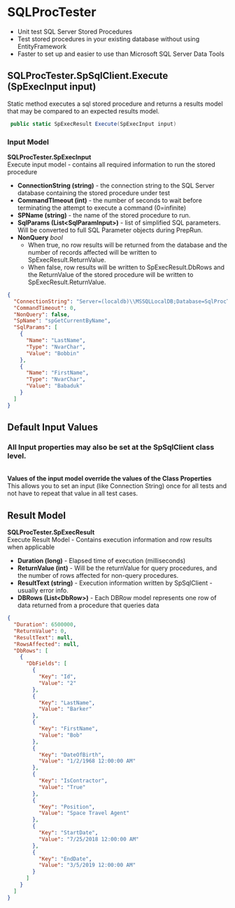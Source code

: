 # SQLProcTester
* Unit test SQL Server Stored Procedures 
* Test stored procedures in your existing database without using EntityFramework
* Faster to set up and easier to use than Microsoft SQL Server Data Tools

## SQLProcTester.SpSqlClient.Execute (SpExecInput input)
Static method executes a sql stored procedure and returns a results model that may be compared to an expected results model.

```C#
 public static SpExecResult Execute(SpExecInput input)
```

### Input Model
 **SQLProcTester.SpExecInput**
<br/> Execute input model - contains all required information to run the stored procedure

* **ConnectionString (string)** - the connection string to the SQL Server database containing the stored procedure under test
* **CommandTImeout (int)** - the number of seconds to wait before terminating the attempt to execute a command (0=infinite)
* **SPName (string)** - the name of the stored procedure to run.
* **SqlParams (List\<SqlParamInput>)**  - list of simplified SQL parameters. Will be converted to full SQL Parameter objects during PrepRun. 
* **NonQuery** *bool*    
   * When true, no row results will be returned from the database and the number of records affected will be written to SpExecResult.ReturnValue.
   * When false, row results will be written to SpExecResult.DbRows and the ReturnValue of the stored procedure will be written to SpExecResult.ReturnValue.


```json
{
  "ConnectionString": "Server=(localdb)\\MSSQLLocalDB;Database=SqlProcTest;Trusted_Connection=True;MultipleActiveResultSets=true",
  "CommandTimeout": 0,
  "NonQuery": false,
  "SpName": "spGetCurrentByName",
  "SqlParams": [
    {
      "Name": "LastName",
      "Type": "NvarChar",
      "Value": "Bobbin"
    },
    {
      "Name": "FirstName",
      "Type": "NvarChar",
      "Value": "Babaduk"
    }
  ]
}
```

## Default Input Values
### All Input properties may also be set at the SpSqlClient class level.
<br/>**Values of the input model override the values of the Class Properties**
<br/>This allows you to set an input (like Connection String) once for all tests and not have to repeat that value in all test cases.
<br/> 

## Result Model
  **SQLProcTester.SpExecResult**
<br/> Execute Result Model - Contains execution information and row results when applicable

* **Duration (long)** - Elapsed time of execution (milliseconds)
* **ReturnValue (int)** - Will be the returnValue for query procedures, and the number of rows affected for non-query procedures.
* **ResultText (string)** - Execution information written by SpSqlClient - usually error info.
* **DBRows (List\<DbRow>)** - Each DBRow model represents one row of data returned from a procedure that queries data


```json
{
  "Duration": 6500000,
  "ReturnValue": 0,
  "ResultText": null,
  "RowsAffected": null,
  "DbRows": [
    {
      "DbFields": [
        {
          "Key": "Id",
          "Value": "2"
        },
        {
          "Key": "LastName",
          "Value": "Barker"
        },
        {
          "Key": "FirstName",
          "Value": "Bob"
        },
        {
          "Key": "DateOfBirth",
          "Value": "1/2/1968 12:00:00 AM"
        },
        {
          "Key": "IsContractor",
          "Value": "True"
        },
        {
          "Key": "Position",
          "Value": "Space Travel Agent"
        },
        {
          "Key": "StartDate",
          "Value": "7/25/2018 12:00:00 AM"
        },
        {
          "Key": "EndDate",
          "Value": "3/5/2019 12:00:00 AM"
        }
      ]
    }
  ]
}
```
